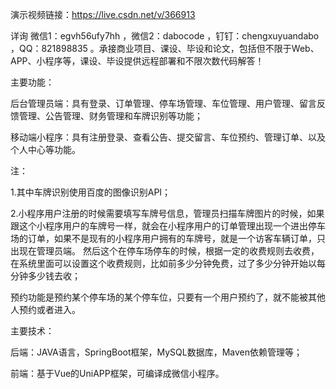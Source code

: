 演示视频链接：https://live.csdn.net/v/366913

详询 微信1：egvh56ufy7hh ，微信2：dabocode ，钉钉：chengxuyuandabo ，QQ：821898835 。承接商业项目、课设、毕设和论文，包括但不限于Web、APP、小程序等，课设、毕设提供远程部署和不限次数代码解答！

主要功能：

后台管理员端：具有登录、订单管理、停车场管理、车位管理、用户管理、留言反馈管理、公告管理、财务管理和车牌识别等功能；

移动端小程序：具有注册登录、查看公告、提交留言、车位预约、管理订单、以及个人中心等功能。

注：

1.其中车牌识别使用百度的图像识别API；

2.小程序用户注册的时候需要填写车牌号信息，管理员扫描车牌图片的时候，如果跟这个小程序用户的车牌号一样，就会在小程序用户的订单管理出现一个进出停车场的订单，如果不是现有的小程序用户拥有的车牌号，就是一个访客车辆订单，只出现在管理员端。
然后这个在停车场停车的时候，根据一定的收费规则去收费，在系统里面可以设置这个收费规则，比如前多少分钟免费，过了多少分钟开始以每分钟多少钱去收；

预约功能是预约某个停车场的某个停车位，只要有一个用户预约了，就不能被其他人预约或者进入。

主要技术：

后端：JAVA语言，SpringBoot框架，MySQL数据库，Maven依赖管理等；

前端：基于Vue的UniAPP框架，可编译成微信小程序。
